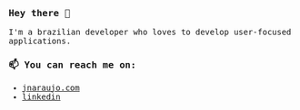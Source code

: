 <samp align="left">
  <h3>Hey there 👋</h3>
  <p>I'm a brazilian developer who loves to develop user-focused applications.</p>
  
  <h3>📫 You can reach me on:</h3>
  <ul>
    <li><a href="https://jnaraujo.com/">jnaraujo.com</a></li>
    <li><a href="https://www.linkedin.com/in/jnaraujo/">linkedin</a></li>
  </ul>
</samp>

<!--
**jnaraujo/jnaraujo** is a ✨ _special_ ✨ repository because its `README.md` (this file) appears on your GitHub profile.

Here are some ideas to get you started:

- 🔭 I’m currently working on ...
- 🌱 I’m currently learning ...
- 👯 I’m looking to collaborate on ...
- 🤔 I’m looking for help with ...
- 💬 Ask me about ...
- 📫 How to reach me: ...
- 😄 Pronouns: ...
- ⚡ Fun fact: ...
-->
